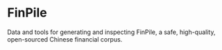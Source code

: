 # FinPile
Data and tools for generating and inspecting FinPile, a safe, high-quality, open-sourced Chinese financial corpus.
